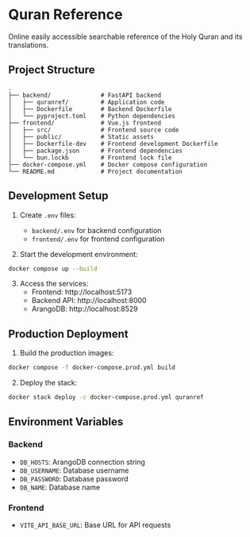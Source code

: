 # Quran Reference

Online easily accessible searchable reference of the Holy Quran and its translations.

## Project Structure

```
.
├── backend/              # FastAPI backend
│   ├── quranref/         # Application code
│   ├── Dockerfile        # Backend Dockerfile
│   └── pyproject.toml    # Python dependencies
├── frontend/             # Vue.js frontend
│   ├── src/              # Frontend source code
│   ├── public/           # Static assets
│   ├── Dockerfile-dev    # Frontend development Dockerfile
│   ├── package.json      # Frontend dependencies
│   └── bun.lockb         # Frontend lock file
├── docker-compose.yml    # Docker compose configuration
└── README.md             # Project documentation
```

## Development Setup

1. Create `.env` files:
   - `backend/.env` for backend configuration
   - `frontend/.env` for frontend configuration

2. Start the development environment:
```bash
docker compose up --build
```

3. Access the services:
   - Frontend: http://localhost:5173
   - Backend API: http://localhost:8000
   - ArangoDB: http://localhost:8529

## Production Deployment

1. Build the production images:
```bash
docker compose -f docker-compose.prod.yml build
```

2. Deploy the stack:
```bash
docker stack deploy -c docker-compose.prod.yml quranref
```

## Environment Variables

### Backend
- `DB_HOSTS`: ArangoDB connection string
- `DB_USERNAME`: Database username
- `DB_PASSWORD`: Database password
- `DB_NAME`: Database name

### Frontend
- `VITE_API_BASE_URL`: Base URL for API requests
